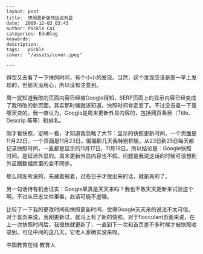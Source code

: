 
    ---
    layout: post  
    title:  快照更新居然延迟外显  
    date:  2009-12-03 03:43  
    author: Pickle Cai  
    categories: EduBlog  
    keywords: 
    description:   
    tags:	pickle   
    cover:  "/assets/cover.jpeg"  

    ---  
    
得空又去看了一下快照时间，有个小小的发现。当然，这个发现应该是周一早上发现的，但那天没用心，所以没有注意到。



周一就知道我改的页面内容已经被Google得知，SERP页面上的显示内容已经变成了我所改的新页面。其实那时候就该知道，快照时间肯定变了。不过没去查一下是哪天变的。我一直认为，Google是周末更新外显内容的，包括网页条目（Title、Descrip.等等）和排名。



刚才看快照，定睛一看，才知道我忽略了大节：显示的快照更新时间，一个页面是11月22日，一个页面是11月23日。偏偏那几天我特别积极，从23日到25日每天都记录快照时间，一直都是显示的11月17日，11月18日。所以结论是：Google快照时间，是延迟外显的。周末更新外显内容也不假。问题是我说这话的时候可没想到外显跟数据库里的会不同步。



那么网友所说的，先藏着掖着，过些日子才放出来的话，就是真的了。



另一句话待有机会证实：Google果真是天天来吗？我也不敢天天更新来试验这个啊。不过从日志文件里看，此话可能不虚哦。



 



比较了一下我的更改时间和快照更新时间，觉得Google天天来的说法不太可信。对于首页来说，我刚更新过，就马上有了新的快照。对于flocculant页面来说，在上一次快照时间后，我很快就更新了，一直到下一次和首页差不多时候才被快照收录到。可见中间的这几天，它老人家确实没来呀。



		    
 中国教育在线·教育人

